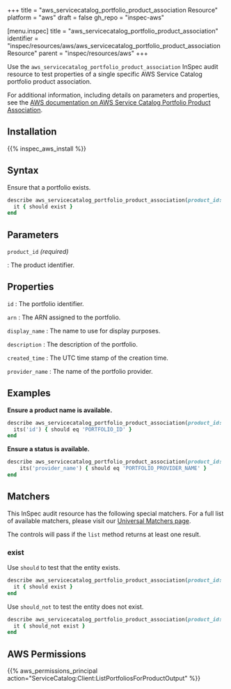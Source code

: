 +++
title = "aws_servicecatalog_portfolio_product_association Resource"
platform = "aws"
draft = false
gh_repo = "inspec-aws"

[menu.inspec]
title = "aws_servicecatalog_portfolio_product_association"
identifier = "inspec/resources/aws/aws_servicecatalog_portfolio_product_association Resource"
parent = "inspec/resources/aws"
+++

Use the `aws_servicecatalog_portfolio_product_association` InSpec audit resource to test properties of a single specific AWS Service Catalog portfolio product association.

For additional information, including details on parameters and properties, see the [AWS documentation on AWS Service Catalog Portfolio Product Association](https://docs.aws.amazon.com/AWSCloudFormation/latest/UserGuide/aws-resource-servicecatalog-portfolioproductassociation.html).

## Installation

{{% inspec_aws_install %}}

## Syntax

Ensure that a portfolio exists.

```ruby
describe aws_servicecatalog_portfolio_product_association(product_id: 'PRODUCT_ID') do
  it { should exist }
end
```

## Parameters

`product_id` _(required)_

: The product identifier.

## Properties

`id`
: The portfolio identifier.

`arn`
: The ARN assigned to the portfolio.

`display_name`
: The name to use for display purposes.

`description`
: The description of the portfolio.

`created_time`
: The UTC time stamp of the creation time.

`provider_name`
: The name of the portfolio provider.

## Examples

**Ensure a product name is available.**

```ruby
describe aws_servicecatalog_portfolio_product_association(product_id: 'PRODUCT_ID') do
  its('id') { should eq 'PORTFOLIO_ID' }
end
```

**Ensure a status is available.**

```ruby
describe aws_servicecatalog_portfolio_product_association(product_id: 'PRODUCT_ID') do
    its('provider_name') { should eq 'PORTFOLIO_PROVIDER_NAME' }
end
```

## Matchers

This InSpec audit resource has the following special matchers. For a full list of available matchers, please visit our [Universal Matchers page](https://www.inspec.io/docs/reference/matchers/).

The controls will pass if the `list` method returns at least one result.

### exist

Use `should` to test that the entity exists.

```ruby
describe aws_servicecatalog_portfolio_product_association(product_id: 'PRODUCT_ID') do
  it { should exist }
end
```

Use `should_not` to test the entity does not exist.

```ruby
describe aws_servicecatalog_portfolio_product_association(product_id: 'PRODUCT_ID') do
  it { should_not exist }
end
```

## AWS Permissions

{{% aws_permissions_principal action="ServiceCatalog:Client:ListPortfoliosForProductOutput" %}}
